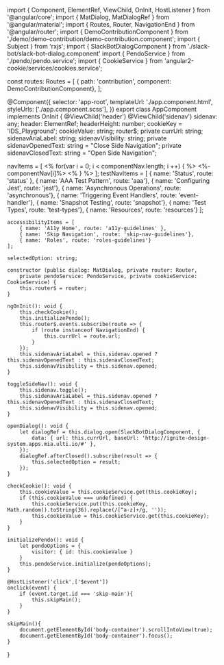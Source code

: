 import { Component, ElementRef, ViewChild, OnInit, HostListener } from '@angular/core';
import { MatDialog, MatDialogRef } from '@angular/material';
import { Routes, Router, NavigationEnd } from '@angular/router';
import { DemoContributionComponent } from './demo/demo-contribution/demo-contribution.component';
import { Subject } from 'rxjs';
import { SlackBotDialogComponent } from './slack-bot/slack-bot-dialog.component'
import { PendoService } from './pendo/pendo.service';
import { CookieService } from 'angular2-cookie/services/cookies.service';

const routes: Routes = [
    { path: 'contribution', component: DemoContributionComponent},
];

@Component({
    selector: 'app-root',
    templateUrl: './app.component.html',
    styleUrls: ['./app.component.scss'],
})
export class AppComponent implements OnInit {
    @ViewChild('header')
    @ViewChild('sidenav') sidenav: any;
    header: ElementRef;
    headerHeight: number;
    cookieKey = 'IDS_Playground';
    cookieValue: string;
    router$;
    private currUrl: string;
    sidenavAriaLabel: string;
    sidenavVisibility: string;
    private sidenavOpenedText: string = "Close Side Navigation";
    private sidenavClosedText: string = "Open Side Navigation";
    
  navItems = [
    <% for(var i = 0; i < componentNav.length; i ++) { %> <%- componentNav[i]%> 
    <% } %>
  ];
    testNavItems = [
        { name: 'Status', route: 'status' },
        { name: 'AAA Test Pattern', route: 'aaa'},
        { name: 'Configuring Jest', route: 'jest'},
        { name: 'Asynchronous Operations', route: 'asynchronous'},
        { name: 'Triggering Event Handlers', route: 'event-handler'},
        { name: 'Snapshot Testing', route: 'snapshot'},
        { name: 'Test Types', route: 'test-types'},
        { name: 'Resources', route: 'resources'}
    ];

    accessibilityItems = [
        { name: 'A11y Home', route: 'a11y-guidelines' },
        { name: 'Skip Navigation', route: 'skip-nav-guidelines'},
        { name: 'Roles', route: 'roles-guidelines'}
    ];

    selectedOption: string;

    constructor (public dialog: MatDialog, private router: Router, 
        private pendoService: PendoService, private cookieService: CookieService) {
        this.router$ = router;
    }

    ngOnInit(): void {
        this.checkCookie();
        this.initializePendo();
        this.router$.events.subscribe(route => {
            if (route instanceof NavigationEnd) {
                this.currUrl = route.url;
            }
        });
        this.sidenavAriaLabel = this.sidenav.opened ? this.sidenavOpenedText : this.sidenavClosedText;
        this.sidenavVisibility = this.sidenav.opened;
    }

    toggleSideNav(): void { 
        this.sidenav.toggle();
        this.sidenavAriaLabel = this.sidenav.opened ? this.sidenavOpenedText : this.sidenavClosedText;
        this.sidenavVisibility = this.sidenav.opened;
    }

    openDialog(): void {
        let dialogRef = this.dialog.open(SlackBotDialogComponent, {
            data: { url: this.currUrl, baseUrl: 'http://ignite-design-system.apps.mia.ulti.io/#' },
        });
        dialogRef.afterClosed().subscribe(result => {
            this.selectedOption = result;
        });
    }

    checkCookie(): void {
        this.cookieValue = this.cookieService.get(this.cookieKey);
        if (this.cookieValue === undefined) {
            this.cookieService.put(this.cookieKey, Math.random().toString(36).replace(/[^a-z]+/g, ''));
            this.cookieValue = this.cookieService.get(this.cookieKey);
        }
    }

    initializePendo(): void {
        let pendoOptions = {
            visitor: { id: this.cookieValue }        
        }   
        this.pendoService.initialize(pendoOptions);
    }

    @HostListener('click',['$event']) 
    onclick(event) {
        if (event.target.id === 'skip-main'){
            this.skipMain();
        }    
    }
        
    skipMain(){
        document.getElementById('body-container').scrollIntoView(true);
        document.getElementById('body-container').focus();
    }
}